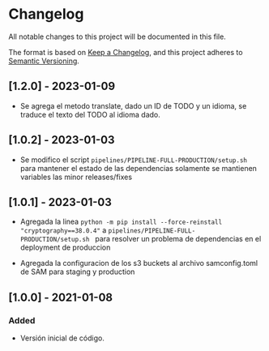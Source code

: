 # Changelog
All notable changes to this project will be documented in this file.

The format is based on [Keep a Changelog](https://keepachangelog.com/en/1.0.0/),
and this project adheres to [Semantic Versioning](https://semver.org/spec/v2.0.0.html).
## [1.2.0] - 2023-01-09
- Se agrega el metodo translate, dado un ID de TODO y un idioma, se traduce el texto del TODO al idioma dado.

## [1.0.2] - 2023-01-03
- Se modifico el script <code>pipelines/PIPELINE-FULL-PRODUCTION/setup.sh</code> para mantener el estado de las dependencias
  solamente se mantienen variables las minor releases/fixes

## [1.0.1] - 2023-01-03
- Agregada la linea
  <code>python -m pip install --force-reinstall "cryptography==38.0.4"</code>
 a 
  <code>pipelines/PIPELINE-FULL-PRODUCTION/setup.sh </code>
  para resolver un problema de dependencias en el deployment de produccion

- Agregada la configuracion de los s3 buckets al archivo samconfig.toml de SAM para staging y production

## [1.0.0] - 2021-01-08
### Added
- Versión inicial de código.

